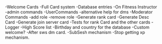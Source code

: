-Welcome Cards
-Full Card system
-Database entries
-On Fitness Instructor
-admin commands
-UserCommands
-alternative help for dms
-Moderator Commands
-add role
-remove role
-Generate rank card
-Generate Desc Card
-Generate join server card
-Tests for rank Card and the other cards
-Logger
-High Score list
-Birthday and country for the database
-Custom welcome?
-After sws dm card.
-SubSesh mechanism
-Stop getting xp mechanism.

